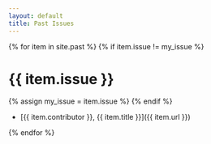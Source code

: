 ```yaml
---
layout: default
title: Past Issues
---
```


{% for item in site.past %}
{% if item.issue != my_issue %}
# {{ item.issue }}
{% assign my_issue = item.issue %}
{% endif %}

-   [{{ item.contributor }}, {{ item.title }}]({{ item.url }})

{% endfor %}
